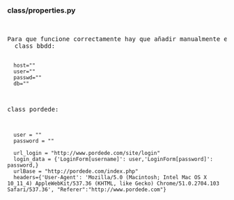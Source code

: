 <h3>class/properties.py</h3>
<pre> 
<br>Para que funcione correctamente hay que añadir manualmente este archivo <b>class/properties.py</b> y rellenarlo:
  class bbdd:

      host=""
      user=""
      passwd=""
      db=""

  class pordede:

      user = ""
      password = ""

      url_login = "http://www.pordede.com/site/login"
      login_data = {'LoginForm[username]': user,'LoginForm[password]': password,}
      urlBase = "http://pordede.com/index.php"
      headers={'User-Agent': 'Mozilla/5.0 (Macintosh; Intel Mac OS X 10_11_4) AppleWebKit/537.36 (KHTML, like Gecko) Chrome/51.0.2704.103 Safari/537.36', "Referer":"http://www.pordede.com"}
</pre>    
    
